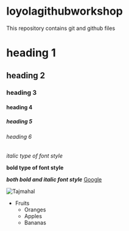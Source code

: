 # loyolagithubworkshop
This repository contains git and github files
# heading 1
## heading 2
### heading 3
#### heading 4
##### heading 5
###### heading 6
*italic type of font style*

**bold type of font style**

***both bold and italic font style***
[Google](https://www.google.com/)

![Tajmahal](https://th-thumbnailer.cdn-si-edu.com/NaExfGA1op64-UvPUjYE5ZqCefk=/fit-in/1600x0/filters:focal(1471x1061:1472x1062)/https://tf-cmsv2-smithsonianmag-media.s3.amazonaws.com/filer/b6/30/b630b48b-7344-4661-9264-186b70531bdc/istock-478831658.jpg)

* Fruits  
  * Oranges
  * Apples
  * Bananas
